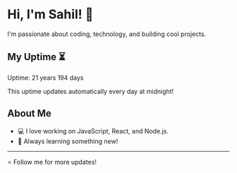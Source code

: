 # Hi, I'm Sahil! 👋

I'm passionate about coding, technology, and building cool projects.

## My Uptime ⏳
Uptime: 21 years 194 days

This uptime updates automatically every day at midnight!

## About Me
- 💻 I love working on JavaScript, React, and Node.js.
- 🎯 Always learning something new!

---

⭐️ Follow me for more updates!
